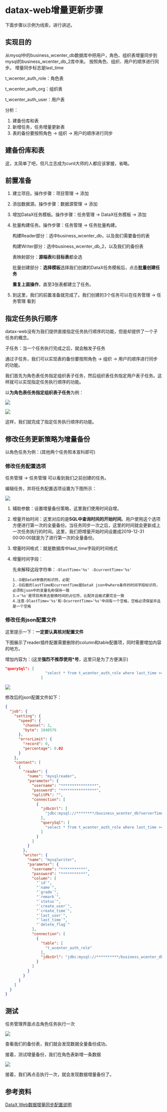 # datax-web增量更新步骤

下面步骤以示例为线索，进行讲述。



## 实现目的

从mysql中的business_wcenter_db数据库中把用户，角色、组织表增量同步到mysql的business_wcenter_db_2库中来。
按照角色、组织、用户的顺序进行同步。
增量同步标志是last_time 

t_wcenter_auth_role：角色表

t_wcenter_auth_org：组织表

t_wcenter_auth_user：用户表

分析：

1. 建备份库和表
2. 新增任务，任务增量更新表
3. 表的备份要按照角色 -> 组织 -> 用户的顺序进行同步



## 建备份库和表

这，太简单了吧，但凡立志成为curd大师的人都应该掌握，省略。



## 前置准备

1. 建立项目。操作步骤：项目管理 -> 添加

2. 添加数据源。操作步骤：数据源管理 -> 添加

3. 增加DataX任务模板。操作步骤：任务管理 -> DataX任务模板 -> 添加

4. 批量构建任务。操作步骤：任务管理 -> 任务批量构建。

   构建Reader部分：选中business_wcenter_db，以及我们需要备份的表

   构建Writer部分：选中business_wcenter_db_2，以及我们的备份表

   表映射部分：**源端表**和**目标表**都全选

   批量创建部分：**选择模板**选择我们创建的DataX任务模板后，点击**批量创建任务**

   **重复上面操作**，直至3张表都建立了任务。

5. 到这里，我们的前置准备就完成了。我们创建的3个任务可以在任务管理 -> 任务管理 看到



## 指定任务执行顺序

datax-web没有为我们提供直接指定任务执行顺序的功能，但是却提供了一个子任务的概念。

子任务：当一个任务执行完成之后，就会触发子任务

通过子任务，我们可以实现表的备份要按照角色 -> 组织 -> 用户的顺序进行同步的功能。



我们首先为角色表任务指定组织表子任务，然后组织表任务指定用户表子任务。这样就可以实现指定任务执行顺序的功能。

以**为角色表任务指定组织表子任务**为例：

![](./img/image-20210104173523170.png)

![](./img/image-20210104173805660.png)

这样，我们就完成了指定任务执行顺序的功能。



## 修改任务更新策略为增量备份

以角色任务为例：(其他两个任务照本宣科即可)



### 修改任务配置选项

任务管理 -> 任务管理 可以看到我们之前创建的任务。

编辑任务，并将任务配置选项设置为下图所示：

![](./img/image-20210104175436144.png)

1. 辅助参数：设置增量备份策略，这里我们使用时间自增。

2. 增量开始时间：这里对应的是**SQL中查询时间的开始时间**。用户使用这个选项方便进行第一次的全量备份。当任务同步一次之后，这里的时间就会更新成上一次任务执行的时间。这里，我们把增量开始时间设置成2019-12-31 00:00:00就是为了进行第一次的全量备份。

3. 增量时间格式：就是数据库中last_time字段的时间格式

4. 增量时间字段：

   先来解释这段字符串：`-DlastTime='%s' -DcurrentTime='%s'`

   ```
   1.-D是DataX参数的标识符，必配
   2.-D后面的lastTime和currentTime是DataX json中where条件的时间字段标识符，必须和json中的变量名称保持一致
   3.='%s'是项目用来去替换时间的占位符，比配并且格式要完全一致
   4.注意-DlastTime='%s'和-DcurrentTime='%s'中间有一个空格，空格必须保留并且是一个空格
   ```



### 修改任务json配置文件

这里提示一下：**一定要认真核对配置文件**

下图展示了reader插件配置需要删除的column和table配置项，同时需要增加内容的地方。

增加内容为：(这里**强烈不推荐使用*号**，这里只是为了方便演示)

```json
"querySql": [
                  "select * from t_wcenter_auth_role where last_time >= ${lastTime} and last_time < ${currentTime}"
                ]
```

![](./img/image-20210104185435202.png)



修改后的json配置文件如下：

```json
{
  "job": {
    "setting": {
      "speed": {
        "channel": 3,
        "byte": 1048576
      },
      "errorLimit": {
        "record": 0,
        "percentage": 0.02
      }
    },
    "content": [
      {
        "reader": {
          "name": "mysqlreader",
          "parameter": {
            "username": "****************",
            "password": "****************",
            "splitPk": "",
            "connection": [
              {
                "jdbcUrl": [
                  "jdbc:mysql://********/business_wcenter_db?serverTimezone=Asia/Shanghai&useSSL=false"
                ],
                "querySql": [
                  "select * from t_wcenter_auth_role where last_time >= ${lastTime} and last_time < ${currentTime}"
                ]
              }
            ]
          }
        },
        "writer": {
          "name": "mysqlwriter",
          "parameter": {
            "username": "***********",
            "password": "***********",
            "column": [
              "`id`",
              "`name`",
              "`grade`",
              "`remark`",
              "`status`",
              "`create_user`",
              "`create_time`",
              "`last_user`",
              "`last_time`",
              "`delete_flag`"
            ],
            "connection": [
              {
                "table": [
                  "t_wcenter_auth_role"
                ],
                "jdbcUrl": "jdbc:mysql://**********/business_wcenter_db_2?serverTimezone=Asia/Shanghai&useSSL=false"
              }
            ]
          }
        }
      }
    ]
  }
}
```



## 测试

任务管理界面点击角色任务执行一次

![](./img/image-20210104190244205.png)

查看我们的备份表，我们就会发现数据全量备份成功。



接着，测试增量备份，我们在角色表新增一条数据

![](./img/image-20210104190907181.png)

接着，我们再点击执行一次，就会发现数据增量备份了。



## 参考资料

[DataX Web数据增量同步配置说明](https://my.oschina.net/u/4259890/blog/4362748)

